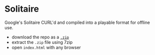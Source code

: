 # Solitaire

 Google's Solitaire CURL'd and compiled into a playable format for offline use.



- download the repo as a [`.zip`](https://github.com/fluteds/google-solitaire/archive/refs/heads/main.zip)
- extract the `.zip` file using 7zip
- open `index.html` with any browser





